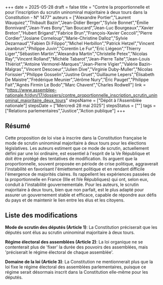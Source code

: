 +++
date = 2025-05-28
draft = false
title = "Contre la proportionnelle et pour l’inscription du scrutin uninominal majoritaire à deux tours dans la Constitution - N° 1477"
auteurs = ["Alexandre Portier","Laurent Wauquiez","Thibault Bazin","Jean-Didier Berger","Sylvie Bonnet","Émilie Bonnivard","Jean-Yves Bony","Ian Boucard","Jean-Luc Bourgeaux","Xavier Breton","Hubert Brigand","Fabrice Brun","François-Xavier Ceccoli","Pierre Cordier","Josiane Corneloup","Marie-Christine Dalloz","Sylvie Dezarnaud","Fabien Di Filippo","Michel Herbillon","Patrick Hetzel","Vincent Jeanbrun","Philippe Juvin","Corentin Le Fur","Eric Liégeon","Thierry Liger","Sébastien Martin","Alexandra Martin","Christelle Petex","Nicolas Ray","Vincent Rolland","Michèle Tabarot","Jean-Pierre Taite","Jean-Louis Thiériot","Antoine Vermorel-Marques","Jean-Pierre Vigier","Valérie Bazin-Malgras","Vincent Descoeur","Julien Dive","Virginie Duby-Muller","Nicolas Forissier","Philippe Gosselin","Justine Gruet","Guillaume Lepers","Élisabeth De Maistre","Frédérique Meunier","Jérôme Nury","Éric Pauget","Philippe Fait","Agnès Firmin Le Bodo","Marc Chavent","Charles Rodwell"]
link = "https://www.assemblee-nationale.fr/dyn/17/dossiers/contre_proportionnelle_inscription_scrutin_uninominal_majoritaire_deux_tours"
stepsName = ["Dépôt à l'Assemblée nationale"]
stepsDate = ["Mercredi 28 mai 2025"]
stepsStatus = [""]
tags = ["Relations parlementaires","Justice","Action publique"]
+++

## Résumé

Cette proposition de loi vise à inscrire dans la Constitution française le mode de scrutin uninominal majoritaire à deux tours pour les élections législatives. Les auteurs estiment que ce mode de scrutin, actuellement défini par une loi ordinaire, est essentiel à l'esprit de la Ve République et doit être protégé des tentatives de modification. Ils arguent que la proportionnelle, souvent proposée en période de crise politique, aggraverait l'instabilité en favorisant l'émiettement politique et en rendant difficile l'émergence de majorités claires. Ils rappellent les expériences passées de la proportionnelle en France (IIIe et IVe Républiques) qui ont, selon eux, conduit à l'instabilité gouvernementale. Pour les auteurs, le scrutin majoritaire à deux tours, bien que non parfait, est le plus adapté pour assurer un gouvernement stable et efficace, capable de répondre aux défis du pays et de maintenir le lien entre les élus et les citoyens.

## Liste des modifications

**Mode de scrutin des députés (Article 1)**: La Constitution préciserait que les députés sont élus au scrutin uninominal majoritaire à deux tours.

**Régime électoral des assemblées (Article 2)**: La loi organique ne se contenterait plus de 'fixer' la durée des pouvoirs des assemblées, mais 'préciserait le régime électoral de chaque assemblée'.

**Domaine de la loi (Article 3)**: La Constitution ne mentionnerait plus que la loi fixe le régime électoral des assemblées parlementaires, puisque ce régime serait désormais inscrit dans la Constitution elle-même pour les députés.
